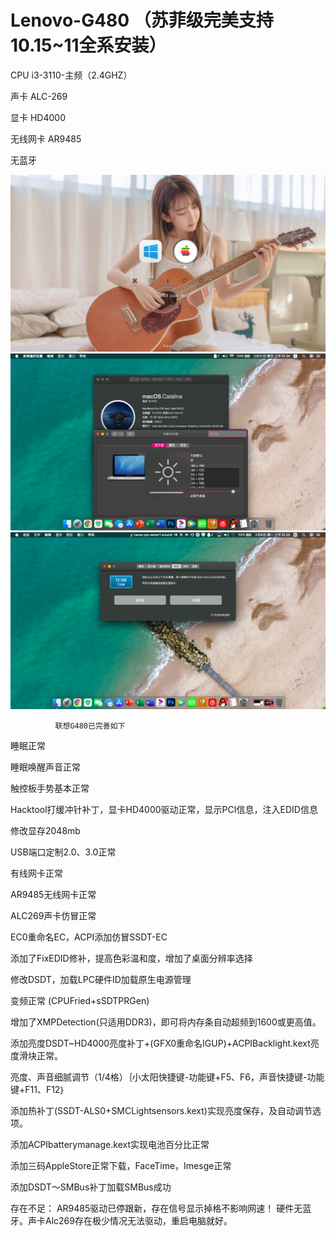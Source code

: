 # Lenovo-G480 （苏菲级完美支持10.15~11全系安装）

CPU    i3-3110-主频（2.4GHZ）

声卡    ALC-269

显卡    HD4000

无线网卡 AR9485 

无蓝牙



![ss](https://github.com/mjs520/Lenovo-G480/blob/main/screenshot0.jpg)
![ss](https://github.com/mjs520/Lenovo-G480/blob/main/QQ20210221-103454.png)
![ss](https://github.com/mjs520/Lenovo-G480/blob/main/QQ20210208-102305.png)




              联想G480已完善如下
睡眠正常

睡眠唤醒声音正常

触控板手势基本正常

Hacktool打缓冲针补丁，显卡HD4000驱动正常，显示PCI信息，注入EDID信息

修改显存2048mb

USB端口定制2.0、3.0正常

有线网卡正常

AR9485无线网卡正常

ALC269声卡仿冒正常

EC0重命名EC，ACPI添加仿冒SSDT-EC

添加了FixEDID修补，提高色彩温和度，增加了桌面分辨率选择

修改DSDT，加载LPC硬件ID加载原生电源管理

变频正常 (CPUFried+sSDTPRGen)

增加了XMPDetection(只适用DDR3)，即可将内存条自动超频到1600或更高值。

添加亮度DSDT~HD4000亮度补丁+(GFX0重命名IGUP)+ACPIBacklight.kext亮度滑块正常。

亮度、声音细腻调节（1/4格）｛小太阳快捷键-功能键+F5、F6，声音快捷键-功能键+F11、F12｝

添加热补丁(SSDT-ALS0+SMCLightsensors.kext)实现亮度保存，及自动调节选项。

添加ACPIbatterymanage.kext实现电池百分比正常

添加三码AppleStore正常下载，FaceTime，Imesge正常

添加DSDT～SMBus补丁加载SMBus成功

存在不足： AR9485驱动已停跟新，存在信号显示掉格不影响网速！
硬件无蓝牙。声卡Alc269存在极少情况无法驱动，重启电脑就好。
  
